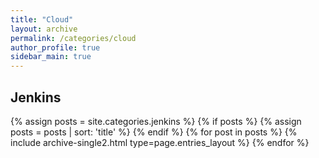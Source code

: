 ```yaml
---
title: "Cloud"
layout: archive
permalink: /categories/cloud
author_profile: true
sidebar_main: true
---
```


## Jenkins
{% assign posts = site.categories.jenkins %}
{% if posts %}
  {% assign posts = posts | sort: 'title' %}
{% endif %}
{% for post in posts %} {% include archive-single2.html type=page.entries_layout %} {% endfor %}
